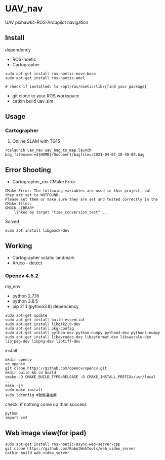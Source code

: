 # UAV_nav
UAV pixhawk4-ROS-Ardupilot navigation

## Install
dependency
- ROS-noetic
- Cartographer
```
sudo apt-get install ros-noetic-move-base
sudo apt-get install ros-noetic-amcl

# check if installed: ls /opt/ros/noetic/lib/{find your package}
```
- git clone to your ROS workspace
- catkin build uav_sim

## Usage
### Cartographer
1) Online SLAM with TG15
```
roslaunch uav_nav uav_bag_to_map.launch bag_filename:=${HOME}/Document/bagfiles/2021-04-02-10-40-04.bag

```

## Error Shooting
- Cartographer_ros CMake Error:
```
CMake Error: The following variables are used in this project, but they are set to NOTFOUND.
Please set them or make sure they are set and tested correctly in the CMake files:
GMOCK_LIBRARY
    linked by target "time_conversion_test" ...
```
Solved
```
sudo apt install libgmock-dev
```

## Working
- Cartographer sstatic landmark
- Aruco - detect

### Opencv 4.5.2
my_env
- python 2.7.18
- python 3.8.5
- pip 21.1 (python3.8)
depencency

```
sudo apt-get update
sudo apt-get install build-essential
sudo apt-get install libgtk2.0-dev
sudo apt-get install pkg-config
sudo apt-get install python-dev python-numpy python3-dev python3-numpy
sudo apt-get install libavcodec-dev libavformat-dev libswscale-dev libjpeg-dev libpng-dev libtiff-dev
```
install
```
mkdir opencv
cd opencv
git clone https://github.com/opencv/opencv.git
mkdir build && cd build
cmake -D CMAKE_BUILD_TYPE=RELEASE -D CMAKE_INSTALL_PREFIX=/usr/local ..
make -j4
sudo make install
sudo ldconfig #動態連結庫
```
check, if nothing come up than success
```
python
import cv2
```
## Web image view(for ipad)

```
sudo apt-get install ros-noetic-async-web-server-cpp
git clone https://github.com/RobotWebTools/web_video_server
catkin build web_video_server
```
